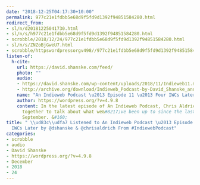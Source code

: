 ```yaml
---
date: "2018-12-25T04:17:30+10:00"
permalink: 977c21e1fdbb5e68d9f5fd9d1392f94851584280.html
redirect_from:
- sl/n/d20181225041730.html
- sl/n/s/h977c21e1fdbb5e68d9f5fd9d1392f94851584280.html
- scrobble/2018/12/24/977c21e1fdbb5e68d9f5fd9d1392f94851584280.html
- sl/n/s/ZNZoBjGweU7.html
- scrobble/httpswordpressorgv498//977c21e1fdbb5e68d9f5fd9d1392f94851584280.html
listen-of:
  h-cite:
    url: https://david.shanske.com/feed/
    photo: ""
    audio:
    - https://david.shanske.com/wp-content/uploads/2018/11/Indieweb11.mp3
    - http://archive.org/download/Indieweb_Podcast-by-David_Shanske_and_Chris_Aldrich/Indieweb11.mp3
    name: "An Indieweb Podcast \u2013 Episode 11 \u2013 Four IWCs Later"
    author: https://wordpress.org/?v=4.9.8
    content: In the latest episode of An Indieweb Podcast, Chris Aldrich and I get
      together to talk about what we&#8217;ve been up to since the last episode in
      September. &#160;
title: " \\ud83c\\udfa7 Listened to An Indieweb Podcast \u2013 Episode 11 \u2013 Four
  IWCs Later by @dshanske & @chrisaldrich From #IndiewebPodcast"
categories:
- scrobble
- audio
- David Shanske
- https://wordpress.org/?v=4.9.8
- December
- 2018
- 24
---
```

